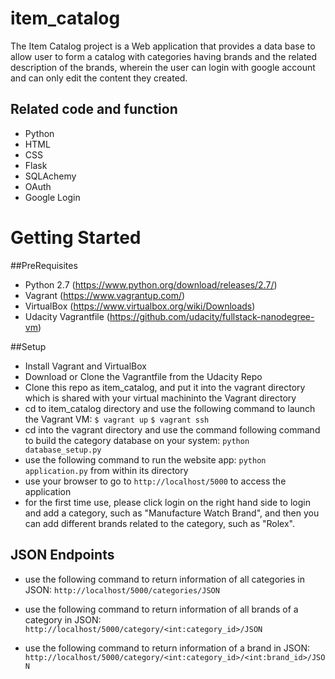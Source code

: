 # item_catalog

The Item Catalog project is a Web application that provides a data base to allow user to form a catalog with categories having brands and the related description of the brands, wherein the user can login with google account and can only edit the content they created.



## Related code and function
- Python
- HTML
- CSS
- Flask
- SQLAchemy
- OAuth
- Google Login


# Getting Started

##PreRequisites
- Python 2.7 (https://www.python.org/download/releases/2.7/)
- Vagrant (https://www.vagrantup.com/)
- VirtualBox (https://www.virtualbox.org/wiki/Downloads)
- Udacity Vagrantfile (https://github.com/udacity/fullstack-nanodegree-vm)

##Setup
- Install Vagrant and VirtualBox
- Download or Clone the Vagrantfile from the Udacity Repo
- Clone this repo as item_catalog, and put it into the vagrant directory which is shared with your virtual machininto the Vagrant directory
- cd to item_catalog directory and use the following command to launch the Vagrant VM:
	`$ vagrant up`
	`$ vagrant ssh`
- cd into the vagrant directory and use the command following command to build the category database on your system:
	`python database_setup.py`
- use the following command to run the website app:
  `python application.py` from within its directory
- use your browser to go to `http://localhost/5000` to access the application
- for the first time use, please click login on the right hand side to login and add a category, such as "Manufacture Watch Brand", and then you can add different brands related to the category, such as "Rolex".

## JSON Endpoints

- use the following command to return information of all categories in JSON:
`http://localhost/5000/categories/JSON`

- use the following command to return information of all brands of a category in JSON:
`http://localhost/5000/category/<int:category_id>/JSON`

- use the following command to return information of a brand in JSON:
`http://localhost/5000/category/<int:category_id>/<int:brand_id>/JSON`

